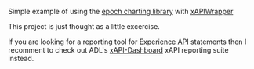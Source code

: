 Simple example of using the [epoch charting library](http://fastly.github.io/epoch/) with [xAPIWrapper](https://github.com/adlnet/xAPIWrapper)

This project is just thought as a little excercise. 

If you are looking for a reporting tool for [Experience API](http://www.adlnet.gov/tla/experience-api/) statements then I recomment to check out ADL's [xAPI-Dashboard](https://github.com/adlnet/xAPI-Dashboard) xAPI reporting suite instead.